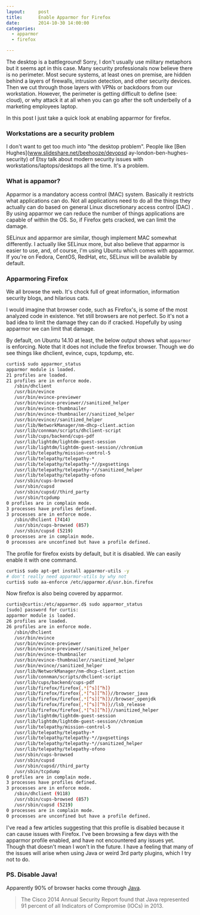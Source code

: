 ```yaml
---
layout:     post
title:      Enable Apparmor for Firefox
date:       2014-10-30 14:00:00
categories:
  - apparmor
  - firefox

---
```


The desktop is a battleground! Sorry, I don't usually use military metaphors but it seems apt in this case. Many security professionals now believe there is no perimeter. Most secure systems, at least ones on premise, are hidden behind a layers of firewalls, intrusion detection, and other security devices. Then we cut through those layers with VPNs or backdoors from our workstation. However, the perimeter is getting difficult to define (see: cloud), or why attack it at all when you can go after the soft underbelly of a marketing employees laptop.

In this post I just take a quick look at enabling apparmor for firefox.

<!-- more -->

### Workstations are a security problem

I don't want to get too much into "the desktop problem". People like [Ben Hughes](www.slideshare.net/beehooze/devopsd ay-london-ben-hughes-security) of Etsy talk about modern security issues with workstations/laptops/desktops all the time. It's a problem.

### What is appamor?

Apparmor is a mandatory access control (MAC) system. Basically it restricts what applications can do. Not all applications need to do all the things they actually can do based on general Linux discretionary access control (DAC) . By using apparmor we can reduce the number of things applications are capable of within the OS. So, if Firefox gets cracked, we can limit the damage.

SELinux and apparmor are similar, though implement MAC somewhat differently. I actually like SELinux more, but also believe that apparmor is easier to use, and, of course, I'm using Ubuntu which comes with apparmor. If you're on Fedora, CentOS, RedHat, etc, SELinux will be available by default.

### Apparmoring Firefox

We all browse the web. It's chock full of great information, information security blogs, and hilarious cats.

I would imagine that browser code, such as Firefox's, is some of the most analyzed code in existence. Yet still browsers are not perfect. So it's not a bad idea to limit the damage they can do if cracked. Hopefully by using apparmor we can limit that damage.

By default, on Ubuntu 14.10 at least, the below output shows what ```apparmor``` is enforcing. Note that it does not include the firefox browser. Though we do see things like dhclient, evince, cups, tcpdump, etc.

```bash
curtis$ sudo apparmor_status
apparmor module is loaded.
21 profiles are loaded.
21 profiles are in enforce mode.
   /sbin/dhclient
   /usr/bin/evince
   /usr/bin/evince-previewer
   /usr/bin/evince-previewer//sanitized_helper
   /usr/bin/evince-thumbnailer
   /usr/bin/evince-thumbnailer//sanitized_helper
   /usr/bin/evince//sanitized_helper
   /usr/lib/NetworkManager/nm-dhcp-client.action
   /usr/lib/connman/scripts/dhclient-script
   /usr/lib/cups/backend/cups-pdf
   /usr/lib/lightdm/lightdm-guest-session
   /usr/lib/lightdm/lightdm-guest-session//chromium
   /usr/lib/telepathy/mission-control-5
   /usr/lib/telepathy/telepathy-*
   /usr/lib/telepathy/telepathy-*//pxgsettings
   /usr/lib/telepathy/telepathy-*//sanitized_helper
   /usr/lib/telepathy/telepathy-ofono
   /usr/sbin/cups-browsed
   /usr/sbin/cupsd
   /usr/sbin/cupsd//third_party
   /usr/sbin/tcpdump
0 profiles are in complain mode.
3 processes have profiles defined.
3 processes are in enforce mode.
   /sbin/dhclient (7414)
   /usr/sbin/cups-browsed (857)
   /usr/sbin/cupsd (5219)
0 processes are in complain mode.
0 processes are unconfined but have a profile defined.
```

The profile for firefox exists by default, but it is disabled. We can easily enable it with one command.

```bash
curtis$ sudo apt-get install apparmor-utils -y
# don't really need apparmor-utils by why not
curtis$ sudo aa-enforce /etc/apparmor.d/usr.bin.firefox

```

Now firefox is also being covered by apparmor.

```bash
curtis@curtis:/etc/apparmor.d$ sudo apparmor_status
[sudo] password for curtis:
apparmor module is loaded.
26 profiles are loaded.
26 profiles are in enforce mode.
   /sbin/dhclient
   /usr/bin/evince
   /usr/bin/evince-previewer
   /usr/bin/evince-previewer//sanitized_helper
   /usr/bin/evince-thumbnailer
   /usr/bin/evince-thumbnailer//sanitized_helper
   /usr/bin/evince//sanitized_helper
   /usr/lib/NetworkManager/nm-dhcp-client.action
   /usr/lib/connman/scripts/dhclient-script
   /usr/lib/cups/backend/cups-pdf
   /usr/lib/firefox/firefox{,*[^s][^h]}
   /usr/lib/firefox/firefox{,*[^s][^h]}//browser_java
   /usr/lib/firefox/firefox{,*[^s][^h]}//browser_openjdk
   /usr/lib/firefox/firefox{,*[^s][^h]}//lsb_release
   /usr/lib/firefox/firefox{,*[^s][^h]}//sanitized_helper
   /usr/lib/lightdm/lightdm-guest-session
   /usr/lib/lightdm/lightdm-guest-session//chromium
   /usr/lib/telepathy/mission-control-5
   /usr/lib/telepathy/telepathy-*
   /usr/lib/telepathy/telepathy-*//pxgsettings
   /usr/lib/telepathy/telepathy-*//sanitized_helper
   /usr/lib/telepathy/telepathy-ofono
   /usr/sbin/cups-browsed
   /usr/sbin/cupsd
   /usr/sbin/cupsd//third_party
   /usr/sbin/tcpdump
0 profiles are in complain mode.
3 processes have profiles defined.
3 processes are in enforce mode.
   /sbin/dhclient (9118)
   /usr/sbin/cups-browsed (857)
   /usr/sbin/cupsd (5219)
0 processes are in complain mode.
0 processes are unconfined but have a profile defined.
```

I've read a few articles suggesting that this profile is disabled because it can cause issues with Firefox. I've been browsing a few days with the apparmor profile enabled, and have not encountered any issues yet. Though that doesn't mean I won't in the future. I have a feeling that many of the issues will arise when using Java or weird 3rd party plugins, which I try not to do.

### PS. Disable Java!

Apparently 90% of browser hacks come through [Java](http://www.eweek.com/security/java-primary-cause-of-91-percent-of-attacks-cisco.html).

>The Cisco 2014 Annual Security Report found that Java represented 91 percent of all Indicators of Compromise (IOCs) in 2013.
